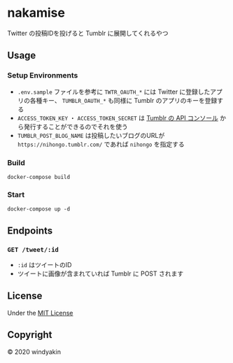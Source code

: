 # nakamise

Twitter の投稿IDを投げると Tumblr に展開してくれるやつ

## Usage

### Setup Environments

- `.env.sample` ファイルを参考に `TWTR_OAUTH_*` には Twitter に登録したアプリの各種キー、 `TUMBLR_OAUTH_*` も同様に Tumblr のアプリのキーを登録する
- `ACCESS_TOKEN_KEY` ・ `ACCESS_TOKEN_SECRET` は [Tumblr の API コンソール](https://api.tumblr.com/console) から発行することができるのでそれを使う
- `TUMBLR_POST_BLOG_NAME` は投稿したいブログのURLが `https://nihongo.tumblr.com/` であれば `nihongo` を指定する


### Build

```
docker-compose build
```

### Start

```
docker-compose up -d
```

## Endpoints

### `GET /tweet/:id`

- `:id` はツイートのID
- ツイートに画像が含まれていれば Tumblr に POST されます

## License

Under the [MIT License](LICENSE)

## Copyright

&copy; 2020 windyakin
